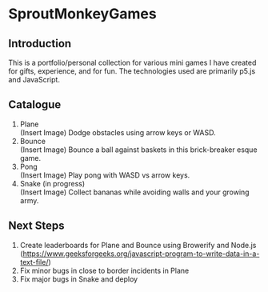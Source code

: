 # SproutMonkeyGames
## Introduction
This is a portfolio/personal collection for various mini games I have created for gifts, experience, and for fun. The technologies used are primarily p5.js and JavaScript.
## Catalogue
1. Plane  
(Insert Image)
Dodge obstacles using arrow keys or WASD.
2. Bounce  
(Insert Image)
Bounce a ball against baskets in this brick-breaker esque game.
3. Pong  
(Insert Image)
Play pong with WASD vs arrow keys.
4. Snake (in progress)  
(Insert Image)
Collect bananas while avoiding walls and your growing army.
## Next Steps
1. Create leaderboards for Plane and Bounce using Browerify and Node.js (https://www.geeksforgeeks.org/javascript-program-to-write-data-in-a-text-file/)
2. Fix minor bugs in close to border incidents in Plane
3. Fix major bugs in Snake and deploy
